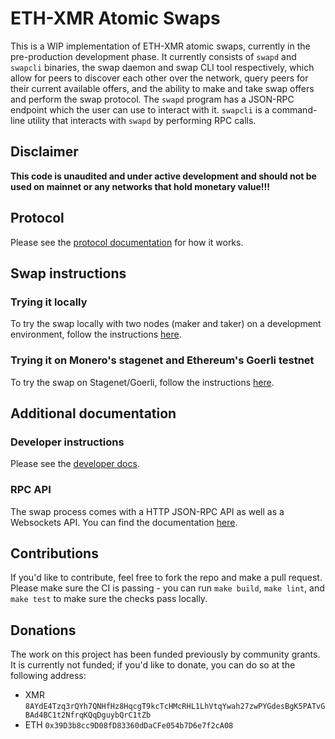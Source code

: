# ETH-XMR Atomic Swaps

This is a WIP implementation of ETH-XMR atomic swaps, currently in the pre-production development phase. It currently consists of `swapd` and `swapcli` binaries, the swap daemon and swap CLI tool respectively, which allow for peers to discover each other over the network, query peers for their current available offers, and the ability to make and take swap offers and perform the swap protocol. The `swapd` program has a JSON-RPC endpoint which the user can use to interact with it. `swapcli` is a command-line utility that interacts with `swapd` by performing RPC calls. 

## Disclaimer

**This code is unaudited and under active development and should not be used on mainnet or any networks that hold monetary value!!!**

## Protocol

Please see the [protocol documentation](docs/protocol.md) for how it works.

## Swap instructions

### Trying it locally

To try the swap locally with two nodes (maker and taker) on a development environment, follow the instructions [here](./docs/local.md).

### Trying it on Monero's stagenet and Ethereum's Goerli testnet

To try the swap on Stagenet/Goerli, follow the instructions [here](./docs/stagenet.md).

## Additional documentation

### Developer instructions

Please see the [developer docs](docs/developing.md).

### RPC API

The swap process comes with a HTTP JSON-RPC API as well as a Websockets API. You can find the documentation [here](./docs/rpc.md).

## Contributions

If you'd like to contribute, feel free to fork the repo and make a pull request. Please make sure the CI is passing - you can run `make build`, `make lint`, and `make test` to make sure the checks pass locally.

## Donations

The work on this project has been funded previously by community grants. It is currently not funded; if you'd like to donate, you can do so at the following address:
- XMR `8AYdE4Tzq3rQYh7QNHfHz8HqcgT9kcTcHMcRHL1LhVtqYwah27zwPYGdesBgK5PATvGBAd4BC1t2NfrqKQqDguybQrC1tZb`
- ETH `0x39D3b8cc9D08fD83360dDaCFe054b7D6e7f2cA08`
